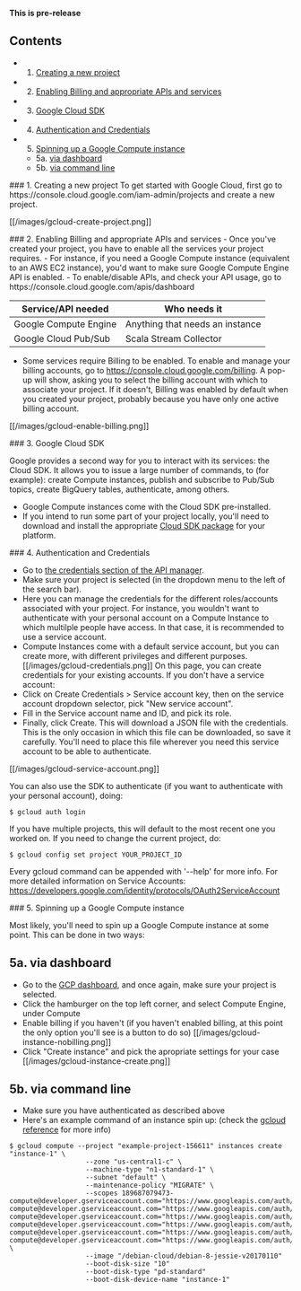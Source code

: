 **This is pre-release**

## Contents

- 1. [Creating a new project](#new-project)  
- 2. [Enabling Billing and appropriate APIs and services](#api-enabling)  
- 3. [Google Cloud SDK](#gcloud-sdk)
- 4. [Authentication and Credentials](#auth)
- 5. [Spinning up a Google Compute instance](#instance)
	* 5a. [via dashboard](#instance-dashboard)
	* 5b. [via command line](#instance-cli)
  

<a name="new-project">
### 1. Creating a new project
To get started with Google Cloud, first go to https://console.cloud.google.com/iam-admin/projects and create a new project.

[[/images/gcloud-create-project.png]]

<a name="api-enabling">
### 2. Enabling Billing and appropriate APIs and services
- Once you've created your project, you have to enable all the services your project requires.
- For instance, if you need a Google Compute instance (equivalent to an AWS EC2 instance), you'd want to make sure Google Compute Engine API is enabled. 
- To enable/disable APIs, and check your API usage, go to https://console.cloud.google.com/apis/dashboard

| Service/API needed    | Who needs it                    |
|-----------------------|---------------------------------|
| Google Compute Engine | Anything that needs an instance |
| Google Cloud Pub/Sub  | Scala Stream Collector          |

- Some services require Billing to be enabled. To enable and manage your billing accounts, go to https://console.cloud.google.com/billing. A pop-up will show, asking you to select the billing account with which to associate your project. If it doesn't, Billing was enabled by default when you created your project, probably because you have only one active billing account.

[[/images/gcloud-enable-billing.png]]


<a name="gcloud-sdk">
### 3. Google Cloud SDK

Google provides a second way for you to interact with its services: the Cloud SDK. It allows you to issue a large number of commands, to (for example): create Compute instances, publish and subscribe to Pub/Sub topics, create BigQuery tables, authenticate, among others.  

- Google Compute instances come with the Cloud SDK pre-installed. 
- If you intend to run some part of your project locally, you'll need to download and install the appropriate [Cloud SDK package](https://cloud.google.com/sdk/) for your platform.

<a name="auth">
### 4. Authentication and Credentials

- Go to [the credentials section of the API manager](https://console.cloud.google.com/apis/credentials). 
- Make sure your project is selected (in the dropdown menu to the left of the search bar). 
- Here you can manage the credentials for the different roles/accounts associated with your project. For instance, you wouldn't want to authenticate with your personal account on a Compute Instance to which multilple people have access. In that case, it is recommended to use a service account. 
- Compute Instances come with a default service account, but you can create more, with different privileges and different purposes.  
[[/images/gcloud-credentials.png]]
On this page, you can create credentials for your existing accounts. If you don't have a service account: 
- Click on Create Credentials > Service account key, then on the service account dropdown selector, pick "New service account". 
- Fill in the Service account name and ID, and pick its role. 
- Finally, click Create. This will download a JSON file with the credentials. This is the only occasion in which this file can be downloaded, so save it carefully. You'll need to place this file wherever you need this service account to be able to authenticate.  

[[/images/gcloud-service-account.png]]

You can also use the SDK to authenticate (if you want to authenticate with your personal account), doing:

    $ gcloud auth login

If you have multiple projects, this will default to the most recent one you worked on. If you need to change the current project, do:

    $ gcloud config set project YOUR_PROJECT_ID

Every gcloud command can be appended with '--help' for more info. For more detailed information on Service Accounts: https://developers.google.com/identity/protocols/OAuth2ServiceAccount

<a name="instance">
### 5. Spinning up a Google Compute instance

Most likely, you'll need to spin up a Google Compute instance at some point. This can be done in two ways:

## 5a. via dashboard

- Go to the [GCP dashboard](https://console.cloud.google.com/home/dashboard), and once again, make sure your project is selected.
- Click the hamburger on the top left corner, and select Compute Engine, under Compute
- Enable billing if you haven't (if you haven't enabled billing, at this point the only option you'll see is a button to do so)
[[/images/gcloud-instance-nobilling.png]]
- Click "Create instance" and pick the apropriate settings for your case
[[/images/gcloud-instance-create.png]]

## 5b. via command line
- Make sure you have authenticated as described above
- Here's an example command of an instance spin up: (check the [gcloud reference](https://developers.google.com/cloud/sdk/gcloud/reference/compute/?hl=en_US) for more info)

```
$ gcloud compute --project "example-project-156611" instances create "instance-1" \
                   --zone "us-central1-c" \
                   --machine-type "n1-standard-1" \
                   --subnet "default" \
                   --maintenance-policy "MIGRATE" \
                   --scopes 189687079473-compute@developer.gserviceaccount.com="https://www.googleapis.com/auth/devstorage.read_only",189687079473-compute@developer.gserviceaccount.com="https://www.googleapis.com/auth/logging.write",189687079473-compute@developer.gserviceaccount.com="https://www.googleapis.com/auth/monitoring.write",189687079473-compute@developer.gserviceaccount.com="https://www.googleapis.com/auth/servicecontrol",189687079473-compute@developer.gserviceaccount.com="https://www.googleapis.com/auth/service.management.readonly",189687079473-compute@developer.gserviceaccount.com="https://www.googleapis.com/auth/trace.append" \
                   --image "/debian-cloud/debian-8-jessie-v20170110" 
                   --boot-disk-size "10" 
                   --boot-disk-type "pd-standard" 
                   --boot-disk-device-name "instance-1"
```